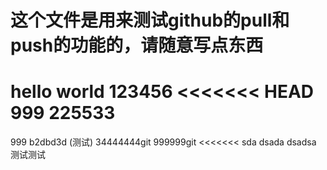 # 这个文件是用来测试github的pull和push的功能的，请随意写点东西
hello world
123456
<<<<<<< HEAD
999
225533
=======
999
b2dbd3d (测试)
34444444git 
999999git
<<<<<<< sda
dsada
dsadsa
测试测试